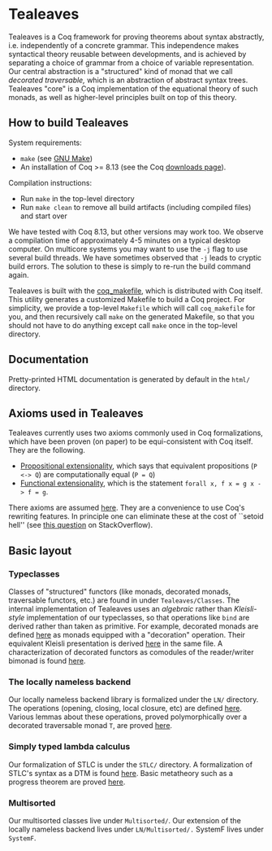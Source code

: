 # Tealeaves

Tealeaves is a Coq framework for proving theorems about syntax abstractly, i.e. independently of a concrete grammar. This independence makes syntactical theory reusable between developments, and is achieved by separating a choice of grammar from a choice of variable representation. Our central abstraction is a "structured" kind of monad that we call *decorated traversable,* which is an abstraction of abstract syntax trees. Tealeaves "core" is a Coq implementation of the equational theory of such monads, as well as higher-level principles built on top of this theory.

## How to build Tealeaves
System requirements:
- `make` (see [GNU Make](https://www.gnu.org/software/make/))
- An installation of Coq >= 8.13 (see the Coq [downloads page](https://coq.inria.fr/download)).

Compilation instructions:
- Run `make` in the top-level directory
- Run `make clean` to remove all build artifacts (including compiled files) and start over

We have tested with Coq 8.13, but other versions may work too. We observe a compilation time of approximately 4-5 minutes on a typical desktop computer. On multicore systems you may want to use the `-j` flag to use several build threads. We have sometimes observed that `-j` leads to cryptic build errors. The solution to these is simply to re-run the build command again.

Tealeaves is built with the [coq_makefile](https://coq.inria.fr/refman/practical-tools/utilities.html#building-a-coq-project-with-coq-makefile), which is distributed with Coq itself. This utility generates a customized Makefile to build a Coq project. For simplicity, we provide a top-level `Makefile` which will call `coq_makefile` for you, and then recursively call `make` on the generated Makefile, so that you should not have to do anything except call `make` once in the top-level directory.

## Documentation

Pretty-printed HTML documentation is generated by default in the `html/` directory.

## Axioms used in Tealeaves
Tealeaves currently uses two axioms commonly used in Coq formalizations, which have been proven (on paper) to be equi-consistent with Coq itself. They are the following.
- [Propositional extensionality](https://coq.github.io/doc/v8.12/stdlib/Coq.Logic.PropExtensionality.html#propositional_extensionality), which says that equivalent propositions (`P <-> Q`) are computationally equal (`P = Q`)
- [Functional extensionality](https://coq.inria.fr/library/Coq.Logic.FunctionalExtensionality.html#functional_extensionality), which is the statement `forall x, f x = g x -> f = g`.

There axioms are assumed [here](https://github.com/dunnl/tealeaves/blob/1e69a99b9376506c5c28c243112e74c9282535aa/Tealeaves/Util/Prelude.v#L6). They are a convenience to use Coq's rewriting features. In principle one can eliminate these at the cost of ``setoid hell'' (see [this question](https://stackoverflow.com/questions/65493694/why-do-calculus-of-construction-based-languages-use-setoids-so-much) on StackOverflow).

## Basic layout

### Typeclasses
Classes of "structured" functors (like monads, decorated monads, traversable functors, etc.) are found in under `Tealeaves/Classes`. The internal implementation of Tealeaves uses an *algebraic* rather than *Kleisli-style* implementation of our typeclasses, so that operations like `bind` are derived rather than taken as primitive. For example, decorated monads are defined [here](https://github.com/dunnl/tealeaves/blob/master/Tealeaves/Classes/DecoratedMonad.v) as monads equipped with a "decoration" operation. Their equivalent Kleisli presentation is derived [here](https://github.com/dunnl/tealeaves/blob/master/Tealeaves/Classes/DecoratedMonad.v#L200) in the same file. A characterization of decorated functors as comodules of the reader/writer bimonad is found [here](https://github.com/dunnl/tealeaves/blob/master/Tealeaves/Theory/Decorated.v).

### The locally nameless backend
Our locally nameless backend library is formalized under the `LN/` directory. The operations (opening, closing, local closure, etc) are defined [here](https://github.com/dunnl/tealeaves/blob/master/LN/Operations.v). Various lemmas about these operations, proved polymorphically over a decorated traversable monad `T`, are proved [here](https://github.com/dunnl/tealeaves/blob/master/LN/Theory.v).

### Simply typed lambda calculus
Our formalization of STLC is under the `STLC/` directory. A formalization of STLC's syntax as a DTM is found [here](https://github.com/dunnl/tealeaves/blob/master/STLC/Language.v). Basic metatheory such as a progress theorem are proved [here](https://github.com/dunnl/tealeaves/blob/master/STLC/Theory.v).

### Multisorted
Our multisorted classes live under `Multisorted/`. Our extension of the locally nameless backend lives under `LN/Multisorted/.` SystemF lives under `SystemF`.
